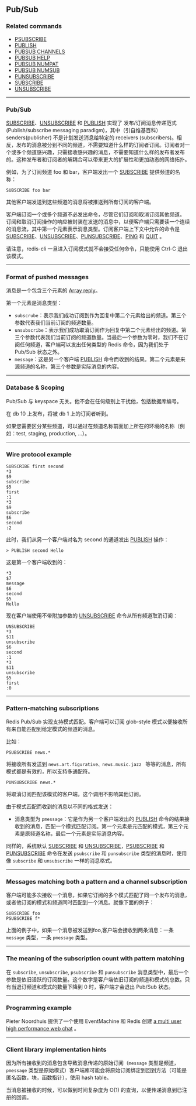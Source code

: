 ## Pub/Sub

### Related commands

- [PSUBSCRIBE](../commands/psubscribe.md)
- [PUBLISH](../commands/publish.md)
- [PUBSUB CHANNELS](../commands/pubsub-channels.md)
- [PUBSUB HELP](../commands/pubsub-help.md)
- [PUBSUB NUMPAT](../commands/pubsub-numpat.md)
- [PUBSUB NUMSUB](../commands/pubsub-numsub.md)
- [PUNSUBSCRIBE](../commands/punsubscribe.md)
- [SUBSCRIBE](../commands/subscribe.md)
- [UNSUBSCRIBE](../commands/unsubscribe.md)

---

### Pub/Sub

[SUBSCRIBE](../commands/subscribe.md)、[UNSUBSCRIBE](../commands/unsubscribe.md) 和 [PUBLISH](../commands/publish.md) 实现了 发布/订阅消息传递范式 (Publish/subscribe messaging paradigm)，其中（引自维基百科）senders(publisher) 不是计划发送消息给特定的 receivers (subscribers)。相反，发布的消息被分到不同的频道，不需要知道什么样的订阅者订阅。订阅者对一个或多个频道感兴趣，只需接收感兴趣的消息，不需要知道什么样的发布者发布的。这种发布者和订阅者的解耦合可以带来更大的扩展性和更加动态的网络拓扑。

例如，为了订阅频道 foo 和 bar，客户端发出一个 [SUBSCRIBE](../commands/subscribe.md) 提供频道的名称：

```
SUBSCRIBE foo bar
```

其他客户端发送到这些频道的消息将被推送到所有订阅的客户端。


客户端订阅一个或多个频道不必发出命令，尽管它们订阅和取消订阅其他频道。 订阅和取消订阅操作的响应被封装在发送的消息中，以便客户端只需要读一个连续的消息流，其中第一个元素表示消息类型。订阅客户端上下文中允许的命令是 [SUBSCRIBE](../commands/subscribe.md)、[UNSUBSCRIBE](../commands/unsubscribe.md)、[PUNSUBSCRIBE](../commands/punsubscribe.md)、[PING](../commands/ping.md) 和 [QUIT](../commands/quit.md) 。

请注意，redis-cli 一旦进入订阅模式就不会接受任何命令，只能使用 Ctrl-C 退出该模式。

---

### Format of pushed messages

消息是一个包含三个元素的 [Array reply](../topics/protocol.md#resp-arrays)。

第一个元素是消息类型：

- `subscrube`：表示我们成功订阅到作为回复中第二个元素给出的频道。第三个参数代表我们当前订阅的频道数量。
- `unsubscribe`：表示我们成功取消订阅作为回复中第二个元素给出的频道。第三个参数代表我们当前订阅的频道数量。当最后一个参数为零时，我们不在订阅任何频道，客户端可以发出任何类型的 Redis 命令，因为我们处于 Pub/Sub 状态之外。
- `message`：这是另一个客户端 [PUBLISH](../commands/publish.md) 命令而收到的结果。第二个元素是来源频道的名称，第三个参数是实际消息的内容。

---

### Database & Scoping

Pub/Sub 与 keyspace 无关。他不会在任何级别上干扰他，包括数据库编号。

在 db 10 上发布，将被 db 1 上的订阅者听到。

如果您需要区分某些频道，可以通过在频道名称前面加上所在的环境的名称（例如：test, staging, production, ...）。

---

### Wire protocol example

```
SUBSCRIBE first second
*3
$9
subscribe
$5
first
:1
*3
$9
subscribe
$6
second
:2
```

此时，我们从另一个客户端对名为 second 的通道发出 [PUBLISH](../commands/publish.md) 操作：

```
> PUBLISH second Hello
```

这是第一个客户端收到的：

```
*3
$7
message
$6
second
$5
Hello
```

现在客户端使用不带附加参数的 [UNSUBSCRIBE](../commands/unsubscribe.md) 命令从所有频道取消订阅：

```
UNSUBSCRIBE
*3
$11
unsubscribe
$6
second
:1
*3
$11
unsubscribe
$5
first
:0
```

---

### Pattern-matching subscriptions

Redis Pub/Sub 实现支持模式匹配。客户端可以订阅 glob-style 模式以便接收所有来自能匹配到给定模式的频道的消息。

比如：

```
PSUBSCRIBE news.*
```

将接收所有发送到 `news.art.figurative、news.music.jazz ` 等等的消息，所有模式都是有效的，所以支持多通配符。

```
PUNSUBSCRIBE news.*
```

将取消订阅匹配该模式的客户端，这个调用不影响其他订阅。

由于模式匹配而收到的消息以不同的格式发送：

- 消息类型为 `pmessage`：它是作为另一个客户端发出的 [PUBLISH](../commands/publish.md) 命令的结果接收到的消息，匹配一个模式匹配订阅。第一个元素是元匹配的模式，第三个元素是原频道名称，最后一个元素是实际消息内容。

同样的，系统默认 [SUBSCRIBE](../commands/subscribe.md) 和 [UNSUBSCRIBE](../commands/unsubscribe.md)，[PSUBSCRIBE](../commands/psubscribe.md) 和 [PUNSUBSCRIBE](../commands/psubscribe.md) 命令在发送 `psubscribe` 和 `punsubscribe` 类型的消息时，使用像 `subscribe` 和 `unsubscribe` 一样的消息格式。

---

### Messages matching both a pattern and a channel subscription

客户端可能多次接收一个消息，如果它订阅的多个模式匹配了同一个发布的消息，或者他订阅的模式和频道同时匹配到一个消息。就像下面的例子：

```
SUBSCRIBE foo
PSUBSCRIBE f*
```

上面的例子中，如果一个消息被发送到foo,客户端会接收到两条消息：一条 `message` 类型，一条 `pmessage` 类型。

---

### The meaning of the subscription count with pattern matching

在 `subscribe`, `unsubscribe`, `psubscribe` 和 `punsubscribe` 消息类型中，最后一个参数是依旧活跃的订阅数量。这个数字是客户端依旧订阅的频道和模式的总数。只有当退订频道和模式的数量下降到 0 时，客户端才会退出 Pub/Sub 状态。

---

### Programming example

Pieter Noordhuis 提供了一个使用 EventMachine 和 Redis 创建 [a multi user high performance web chat](https://gist.github.com/pietern/348262) 。

---

### Client library implementation hints

因为所有接收到的消息包含导致消息传递的原始订阅（`message` 类型是频道，`pmessage` 类型是原始模式）客户端库可能会将原始订阅绑定到回到方法（可能是匿名函数，块，函数指针），使用 hash table。

当消息被接收的时候，可以做到时间复杂度为 O(1) 的查询，以便传递消息到已注册的回调。